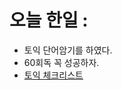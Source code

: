 # 오늘 한일 :
  - 토익 단어암기를 하였다.
  - 60회독 꼭 성공하자.
  - [토익 체크리스트](https://github.com/SeungMin2001/TIL/blob/main/English/TOEIC/%EC%98%81%EB%8B%A8%EC%96%B4%20%EA%B3%84%ED%9A%8D.md)
